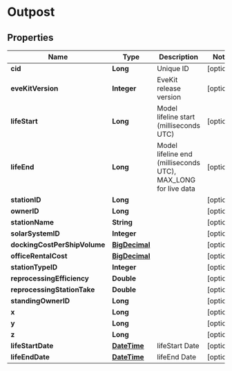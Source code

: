 
# Outpost

## Properties
Name | Type | Description | Notes
------------ | ------------- | ------------- | -------------
**cid** | **Long** | Unique ID |  [optional]
**eveKitVersion** | **Integer** | EveKit release version |  [optional]
**lifeStart** | **Long** | Model lifeline start (milliseconds UTC) |  [optional]
**lifeEnd** | **Long** | Model lifeline end (milliseconds UTC), MAX_LONG for live data |  [optional]
**stationID** | **Long** |  |  [optional]
**ownerID** | **Long** |  |  [optional]
**stationName** | **String** |  |  [optional]
**solarSystemID** | **Integer** |  |  [optional]
**dockingCostPerShipVolume** | [**BigDecimal**](BigDecimal.md) |  |  [optional]
**officeRentalCost** | [**BigDecimal**](BigDecimal.md) |  |  [optional]
**stationTypeID** | **Integer** |  |  [optional]
**reprocessingEfficiency** | **Double** |  |  [optional]
**reprocessingStationTake** | **Double** |  |  [optional]
**standingOwnerID** | **Long** |  |  [optional]
**x** | **Long** |  |  [optional]
**y** | **Long** |  |  [optional]
**z** | **Long** |  |  [optional]
**lifeStartDate** | [**DateTime**](DateTime.md) | lifeStart Date |  [optional]
**lifeEndDate** | [**DateTime**](DateTime.md) | lifeEnd Date |  [optional]



